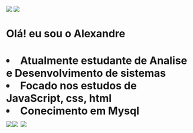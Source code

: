 <a href="https://www.linkedin.com/in/alexandre-de-oliveira-luta-0b91aa172?lipi=urn%3Ali%3Apage%3Ad_flagship3_profile_view_base_contact_details%3B5Gcx5OG0RYm7Ka3GxNkCBQ%3D%3D"><img src="https://img.icons8.com/ios-glyphs/50/000000/linkedin.png"/></a>
<a href="https://www.instagram.com/alexandreluta/"><img src="https://img.icons8.com/ios/50/000000/instagram-new--v3.png"/></a>
<h1>Olá! eu sou o Alexandre<h1>
<li>
    Atualmente estudante de Analise e Desenvolvimento de sistemas
</li>
<li>
    Focado nos estudos de JavaScript, css, html
</li>
<li>
    Conecimento em Mysql
</li>
<img src="https://img.icons8.com/color/48/000000/javascript--v1.png"/><img src="https://img.icons8.com/color/48/000000/html-5--v1.png"/>
<img src="https://img.icons8.com/color/48/000000/css3.png"/>
  
